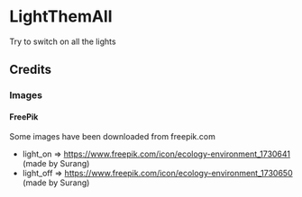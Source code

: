 # LightThemAll

 Try to switch on all the lights

## Credits

### Images

#### FreePik

Some images have been downloaded from freepik.com
* light_on => https://www.freepik.com/icon/ecology-environment_1730641 (made by Surang)
* light_off => https://www.freepik.com/icon/ecology-environment_1730650 (made by Surang)